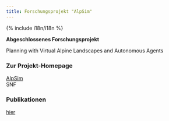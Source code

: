 ```yaml
---
title: Forschungsprojekt "AlpSim"
---
```


{% include i18n/i18n %}

<div class="invert-images" markdown=1>

**Abgeschlossenes Forschungsprojekt**

Planning with Virtual Alpine Landscapes and Autonomous Agents

### Zur Projekt-Homepage

[AlpSim](http://www.tu-berlin.de/fb10/ISS/FG4/archive/sim-archive/projects/alpsim)  
SNF

### Publikationen

[hier](https://vsp.berlin/publications/)